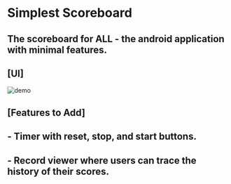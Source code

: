 # Simplest Scoreboard
## The scoreboard for ALL - the android application with minimal features.

## [UI]

![demo](https://user-images.githubusercontent.com/52301388/139113776-a439f961-d130-4f14-8921-edb411822d61.JPG)


## [Features to Add]
## - Timer with reset, stop, and start buttons.
## - Record viewer where users can trace the history of their scores.
